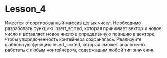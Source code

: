 # Lesson_4

Имеется отсортированный массив целых чисел. Необходимо разработать функцию insert_sorted, которая принимает вектор и новое число и вставляет новое число в определенную позицию в векторе, чтобы упорядоченность контейнера сохранялась. Реализуйте шаблонную функцию insert_sorted, которая сможет аналогично работать с любым контейнером, содержащим любой тип значения. 
